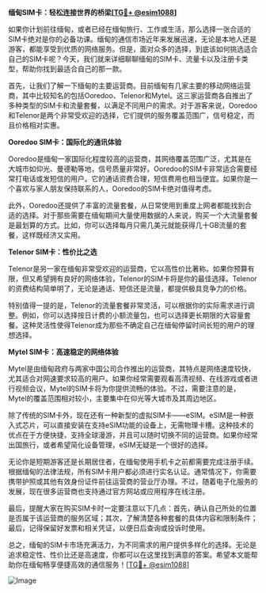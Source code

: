**缅甸SIM卡：轻松连接世界的桥梁[[TG💪+ @esim1088](https://t.me/s/esim1088)]**

如果你计划前往缅甸，或者已经在缅甸旅行、工作或生活，那么选择一张合适的SIM卡绝对是你的必备功课。缅甸的通信市场近年来发展迅速，无论是本地人还是游客，都能享受到优质的网络服务。但是，面对众多的选择，到底该如何挑选适合自己的SIM卡呢？今天，我们就来详细聊聊缅甸的SIM卡、流量卡以及注册卡类型，帮助你找到最适合自己的那一款。

首先，让我们了解一下缅甸的主要运营商。目前缅甸有几家主要的移动网络运营商，其中比较知名的包括Ooredoo、Telenor和Mytel。这三家运营商各自推出了多种类型的SIM卡和流量套餐，以满足不同用户的需求。对于游客来说，Ooredoo和Telenor是两个非常受欢迎的选择，它们提供的服务覆盖范围广，信号稳定，而且价格相对实惠。

**Ooredoo SIM卡：国际化的通讯体验**

Ooredoo是缅甸一家国际化程度较高的运营商，其网络覆盖范围广泛，尤其是在大城市如仰光、曼德勒等地，信号质量非常好。Ooredoo的SIM卡非常适合需要经常打电话或发短信的用户。它的通话资费合理，短信费用也相当便宜。如果你是一个喜欢与家人朋友保持联系的人，Ooredoo的SIM卡绝对值得考虑。

此外，Ooredoo还提供了丰富的流量套餐，从日常使用到重度上网者都能找到合适的选择。对于那些需要在缅甸期间大量使用数据的人来说，购买一个大流量套餐是最划算的方式。比如，你可以选择每月只需几美元就能获得几十GB流量的套餐，这样既经济又实用。

**Telenor SIM卡：性价比之选**

Telenor是另一家在缅甸非常受欢迎的运营商，它以高性价比著称。如果你预算有限，但又希望拥有良好的网络体验，Telenor的SIM卡将是你的最佳选择。Telenor的资费结构简单明了，无论是通话、短信还是流量，都提供极具竞争力的价格。

特别值得一提的是，Telenor的流量套餐非常灵活，可以根据你的实际需求进行调整。例如，你可以选择按日计费的小额流量包，也可以选择更长期限的大容量套餐。这种灵活性使得Telenor成为那些不确定自己在缅甸停留时间长短的用户的理想选择。

**Mytel SIM卡：高速稳定的网络体验**

Mytel是由缅甸政府与两家中国公司合作推出的运营商，其特点是网络速度较快，尤其适合对网速要求较高的用户。如果你经常需要观看高清视频、在线游戏或者进行视频会议，Mytel的SIM卡将为你提供流畅的体验。不过，需要注意的是，Mytel的覆盖范围相对较小，主要集中在仰光等大城市及其周边地区。

除了传统的SIM卡外，现在还有一种新型的虚拟SIM卡——eSIM。eSIM是一种嵌入式芯片，可以直接安装在支持eSIM功能的设备上，无需物理卡槽。这种技术的优点在于方便快捷，支持全球漫游，并且可以随时切换不同的运营商。如果你经常出国旅行，或者希望简化设备管理，eSIM无疑是一个很好的选择。

无论你是短期游客还是长期居住者，在缅甸使用手机卡之前都需要完成注册手续。根据缅甸的法律法规，所有SIM卡用户都必须进行实名认证。通常情况下，你需要携带护照或其他有效身份证件前往运营商的营业厅办理。不过，随着电子化服务的发展，现在很多运营商也支持通过官方网站或应用程序在线注册。

最后，提醒大家在购买SIM卡时一定要注意以下几点：首先，确认自己所处的位置是否属于该运营商的服务区域；其次，了解清楚各种套餐的具体内容和限制条件；最后，记得保留好发票和相关凭证，以便日后查询或投诉时使用。

总之，缅甸的SIM卡市场充满活力，为不同需求的用户提供多样化的选择。无论是追求稳定性、性价比还是高速度，你都可以在这里找到满意的答案。希望本文能帮助你在缅甸畅享便捷高效的通信服务！[[TG💪+ @esim1088](https://t.me/s/esim1088)] 

![Image](https://i.postimg.cc/4NQfJmqS/Snipaste-2025-05-13-00-14-12.png)